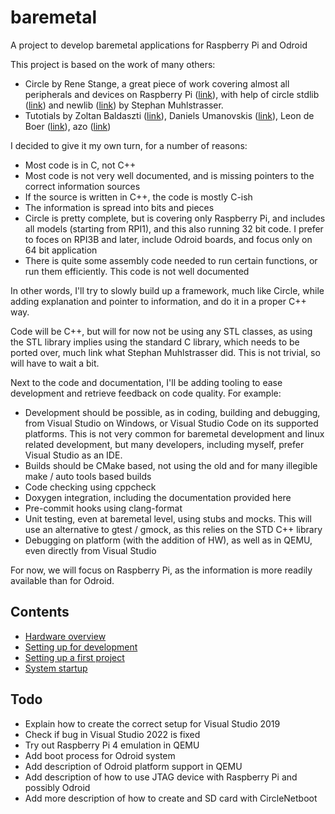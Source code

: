 # baremetal
A project to develop baremetal applications for Raspberry Pi and Odroid

This project is based on the work of many others:
- Circle by Rene Stange, a great piece of work covering almost all peripherals and devices on Raspberry Pi ([link](https://github.com/rsta2/circle)), with help of circle stdlib ([link](https://github.com/smuehlst/circle-stdlib)) and newlib ([link](https://github.com/smuehlst/circle-newlib)) by Stephan Muhlstrasser.
- Tutotials by Zoltan Baldaszti ([link](https://github.com/bztsrc/raspi3-tutorial)), Daniels Umanovskis ([link](https://github.com/umanovskis/baremetal-arm)), Leon de Boer ([link](https://github.com/LdB-ECM/Raspberry-Pi)), azo ([link](https://github.com/AZO234/RaspberryPi_BareMetal))

I decided to give it my own turn, for a number of reasons:
- Most code is in C, not C++
- Most code is not very well documented, and is missing pointers to the correct information sources
- If the source is written in C++, the code is mostly C-ish
- The information is spread into bits and pieces
- Circle is pretty complete, but is covering only Raspberry Pi, and includes all models (starting from RPI1), and this also running 32 bit code. I prefer to foces on RPI3B and later, include Odroid boards, and focus only on 64 bit application
- There is quite some assembly code needed to run certain functions, or run them efficiently. This code is not well documented

In other words, I'll try to slowly build up a framework, much like Circle, while adding explanation and pointer to information, and do it in a proper C++ way.

Code will be C++, but will for now not be using any STL classes, as using the STL library implies using the standard C library, which needs to be ported over, much link what Stephan Muhlstrasser did. This is not trivial, so will have to wait a bit.

Next to the code and documentation, I'll be adding tooling to ease development and retrieve feedback on code quality.
For example:
- Development should be possible, as in coding, building and debugging, from Visual Studio on Windows, or Visual Studio Code on its supported platforms. This is not very common for baremetal development and linux related development, but many developers, including myself, prefer Visual Studio as an IDE.
- Builds should be CMake based, not using the old and for many illegible make / auto tools based builds
- Code checking using cppcheck
- Doxygen integration, including the documentation provided here
- Pre-commit hooks using clang-format
- Unit testing, even at baremetal level, using stubs and mocks. This will use an alternative to gtest / gmock, as this relies on the STD C++ library
- Debugging on platform (with the addition of HW), as well as in QEMU, even directly from Visual Studio

For now, we will focus on Raspberry Pi, as the information is more readily available than for Odroid.

## Contents

- [Hardware overview](doc/hardware-overview.md)
- [Setting up for development](doc/setting-up-for-development.md)
- [Setting up a first project](doc/setting-up-a-project.md)
- [System startup](doc/system-startup.md)

## Todo
- Explain how to create the correct setup for Visual Studio 2019
- Check if bug in Visual Studio 2022 is fixed
- Try out Raspberry Pi 4 emulation in QEMU
- Add boot process for Odroid system
- Add description of Odroid platform support in QEMU
- Add description of how to use JTAG device with Raspberry Pi and possibly Odroid
- Add more description of how to create and SD card with CircleNetboot